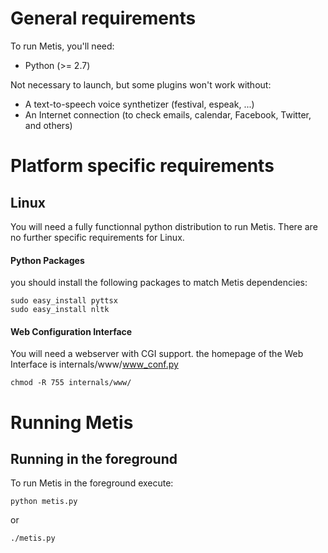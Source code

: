 General requirements
====================

To run Metis, you'll need:

* Python (>= 2.7)

Not necessary to launch, but some plugins won't work without:

* A text-to-speech voice synthetizer (festival, espeak, ...)
* An Internet connection (to check emails, calendar, Facebook, Twitter, and others)

Platform specific requirements
==============================

Linux
-----

You will need a fully functionnal python distribution to run Metis.
There are no further specific requirements for Linux.

#### Python Packages
you should install the following packages to match Metis dependencies:
    
    sudo easy_install pyttsx
    sudo easy_install nltk

#### Web Configuration Interface

You will need a webserver with CGI support.
the homepage of the Web Interface is
    internals/www/www_conf.py
    
    chmod -R 755 internals/www/


Running Metis
=================


Running in the foreground
-------------------------

To run Metis in the foreground execute:

    python metis.py

or 
    
    ./metis.py

